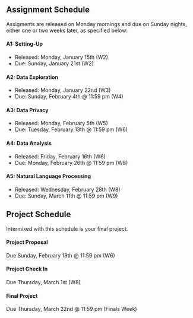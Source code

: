 ## Assignment Schedule

Assigments are released on Monday mornings and due on Sunday nights, either one or two weeks later, as specified below:

#### A1: Setting-Up
- Released: Monday, January 15th (W2)
- Due: Sunday, January 21st (W2)

#### A2: Data Exploration
- Released: Monday, January 22nd (W3)
- Due: Sunday, February 4th @ 11:59 pm (W4)

#### A3: Data Privacy
- Released: Monday, February 5th (W5)
- Due: Tuesday, February 13th @ 11:59 pm (W6)

#### A4: Data Analysis
- Released: Friday, February 16th (W6)
- Due: Monday, February 26th @ 11:59 pm (W8)

#### A5: Natural Language Processing
- Released: Wednesday, February 28th (W8) 
- Due: Sunday, March 11th @ 11:59 pm (W9)

## Project Schedule

Intermixed with this schedule is your final project.

#### Project Proposal
Due Sunday, February 18th @ 11:59 pm (W6)

#### Project Check In
Due Thursday, March 1st (W8)

#### Final Project
Due Thursday, March 22nd @ 11:59 pm (Finals Week)
